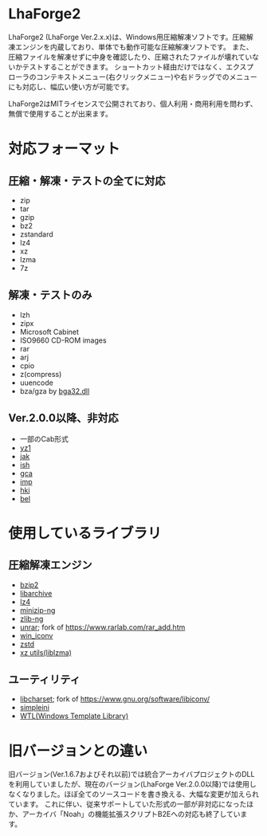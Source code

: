 LhaForge2
===

LhaForge2 (LhaForge Ver.2.x.x)は、Windows用圧縮解凍ソフトです。圧縮解凍エンジンを内蔵しており、単体でも動作可能な圧縮解凍ソフトです。
また、圧縮ファイルを解凍せずに中身を確認したり、圧縮されたファイルが壊れていないかテストすることができます。
ショートカット経由だけではなく、エクスプローラのコンテキストメニュー(右クリックメニュー)や右ドラッグでのメニューにも対応し、幅広い使い方が可能です。

LhaForge2はMITライセンスで公開されており、個人利用・商用利用を問わず、無償で使用することが出来ます。

# 対応フォーマット

## 圧縮・解凍・テストの全てに対応

- zip
- tar
- gzip
- bz2
- zstandard
- lz4
- xz
- lzma
- 7z

## 解凍・テストのみ

- lzh
- zipx
- Microsoft Cabinet
- ISO9660 CD-ROM images
- rar
- arj
- cpio
- z(compress)
- uuencode
- bza/gza by [bga32.dll](https://www.madobe.net/archiver/lib/bga32.html)

## Ver.2.0.0以降、非対応

- 一部のCab形式
- [yz1](https://www.madobe.net/archiver/lib/yz1.html)
- [jak](https://www.madobe.net/archiver/lib/jack32.html)
- [ish](https://www.madobe.net/archiver/lib/aish32.html)
- [gca](https://www.madobe.net/archiver/lib/ungca32.html)
- [imp](https://www.madobe.net/archiver/lib/unimp32.html)
- [hki](https://www.madobe.net/archiver/lib/unhki32.html)
- [bel](https://www.madobe.net/archiver/lib/unbel32.html)
  
  

# 使用しているライブラリ

## 圧縮解凍エンジン

- [bzip2](https://sourceware.org/bzip2/downloads.html)
- [libarchive](https://github.com/libarchive/libarchive)
- [lz4](https://github.com/lz4/lz4)
- [minizip-ng](https://github.com/zlib-ng/minizip-ng)
- [zlib-ng](https://github.com/zlib-ng/zlib-ng.git)
- [unrar](https://github.com/Claybird/unrar); fork of https://www.rarlab.com/rar_add.htm
- [win_iconv](https://github.com/win-iconv/win-iconv)
- [zstd](https://github.com/facebook/zstd)
- [xz utils(liblzma)](https://git.tukaani.org/?p=xz.git;a=summary)

## ユーティリティ

- [libcharset](https://github.com/Claybird/libcharset-msvc); fork of https://www.gnu.org/software/libiconv/
- [simpleini](https://github.com/brofield/simpleini)
- [WTL(Windows Template Library)](https://sourceforge.net/projects/wtl/)

# 旧バージョンとの違い

旧バージョン(Ver.1.6.7およびそれ以前)では統合アーカイバプロジェクトのDLLを利用していましたが、現在のバージョン(LhaForge Ver.2.0.0以降)では使用しなくなりました。ほぼ全てのソースコードを書き換える、大幅な変更が加えられています。
これに伴い、従来サポートしていた形式の一部が非対応になったほか、アーカイバ「Noah」の機能拡張スクリプトB2Eへの対応も終了しています。
